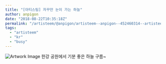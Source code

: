 ```yaml
---
title: "[아티스팀] 자꾸만 눈이 가는 하늘"
author: anpigon
date: "2018-08-22T10:35:18Z"
permalink: "/artisteem/@anpigon/artisteem--anpigon--452460314--artisteem-jjangjjangman-busy-kr-newbie-kr--2018-08-22-19-35-16--artwork--none"
tags:
  - "artisteem"
  - "kr"
  - "busy"
---
```

![Artwork Image](https://steemitimages.com/p/23KQwnog7PwZEQfGuhEwYRurVF5vaV8KZhdM9X5V27cMdUwJaSeMncQ3t1AhNZkvCthc45HWiqiHYcBe1RAMs17KofGstAr?format=match&mode=fit&width=640)
한강 공원에서 기분 좋은 하늘 구름~